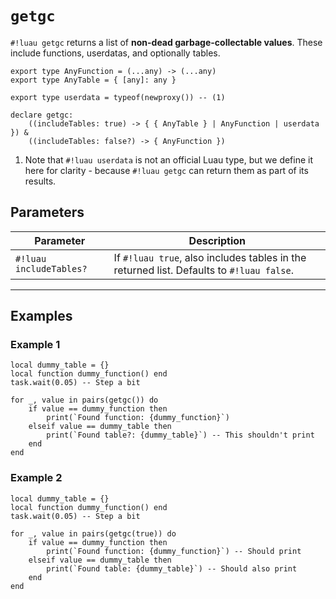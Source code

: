 # `getgc`

`#!luau getgc` returns a list of **non-dead garbage-collectable values**. These include functions, userdatas, and optionally tables.

```luau
export type AnyFunction = (...any) -> (...any)
export type AnyTable = { [any]: any }

export type userdata = typeof(newproxy()) -- (1)

declare getgc:
    ((includeTables: true) -> { { AnyTable } | AnyFunction | userdata }) &
    ((includeTables: false?) -> { AnyFunction })
```

1. Note that `#!luau userdata` is not an official Luau type, but we define it here for clarity - because `#!luau getgc` can return them as part of its results.

## Parameters

| Parameter           | Description                                               |
|---------------------|-----------------------------------------------------------|
| `#!luau includeTables?` | If `#!luau true`, also includes tables in the returned list. Defaults to `#!luau false`. |

---

## Examples

### Example 1

```luau title="Function-only GC scan" linenums="1"
local dummy_table = {}
local function dummy_function() end
task.wait(0.05) -- Step a bit

for _, value in pairs(getgc()) do
    if value == dummy_function then
        print(`Found function: {dummy_function}`)
    elseif value == dummy_table then
        print(`Found table?: {dummy_table}`) -- This shouldn't print
    end
end
```

### Example 2

```luau title="Full GC scan including tables" linenums="1"
local dummy_table = {}
local function dummy_function() end
task.wait(0.05) -- Step a bit

for _, value in pairs(getgc(true)) do
    if value == dummy_function then
        print(`Found function: {dummy_function}`) -- Should print
    elseif value == dummy_table then
        print(`Found table: {dummy_table}`) -- Should also print
    end
end
```
